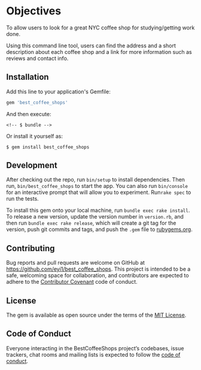 # Objectives

To allow users to look for a great NYC coffee shop for studying/getting work done. 

Using this command line tool, users can find the address and a short description about each coffee shop and a link for more information such as reviews and contact info.

## Installation

Add this line to your application's Gemfile:

```ruby
gem 'best_coffee_shops'
```

And then execute:

    <!-- $ bundle -->

Or install it yourself as:

    $ gem install best_coffee_shops


## Development

After checking out the repo, run `bin/setup` to install dependencies. Then run, `bin/best_coffee_shops` to start the app. You can also run `bin/console` for an interactive prompt that will allow you to experiment. Run`rake spec` to run the tests.

To install this gem onto your local machine, run `bundle exec rake install`. To release a new version, update the version number in `version.rb`, and then run `bundle exec rake release`, which will create a git tag for the version, push git commits and tags, and push the `.gem` file to [rubygems.org](https://rubygems.org).

## Contributing

Bug reports and pull requests are welcome on GitHub at https://github.com/eyi1/best_coffee_shops. This project is intended to be a safe, welcoming space for collaboration, and contributors are expected to adhere to the [Contributor Covenant](http://contributor-covenant.org) code of conduct.

## License

The gem is available as open source under the terms of the [MIT License](https://opensource.org/licenses/MIT).

## Code of Conduct

Everyone interacting in the BestCoffeeShops project’s codebases, issue trackers, chat rooms and mailing lists is expected to follow the [code of conduct](https://github.com/[USERNAME]/best_coffee_shops/blob/master/CODE_OF_CONDUCT.md).

